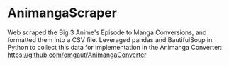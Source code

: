 # AnimangaScraper
Web scraped the Big 3 Anime's Episode to Manga Conversions, and formatted them into a CSV file. Leveraged pandas and BautifulSoup in Python to collect this data for implementation in the Animanga Converter: https://github.com/omgaut/AnimangaConverter
